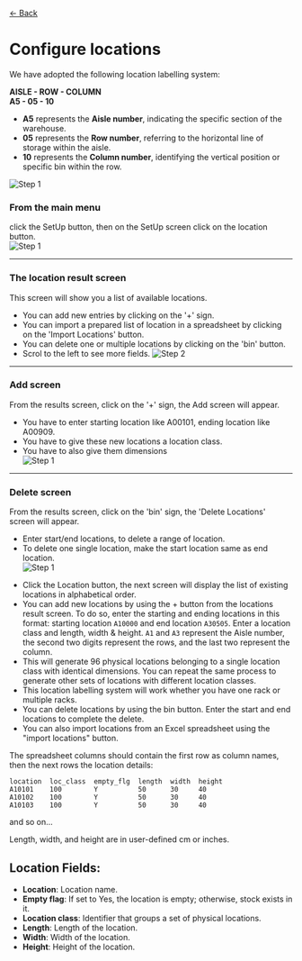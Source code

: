 [← Back](miniWMSConfiguration.md)

# Configure locations

We have adopted the following location labelling system:

**AISLE - ROW - COLUMN**  
**A5 - 05 - 10**

- **A5** represents the **Aisle number**, indicating the specific section of the warehouse.
- **05** represents the **Row number**, referring to the horizontal line of storage within the aisle.
- **10** represents the **Column number**, identifying the vertical position or specific bin within the row.

![Step 1](asset/locations.png)  

### From the main menu 
click the SetUp button, then on the SetUp screen click on the location button.  
![Step 1](asset/SetUp.png)

---

### The location result screen  
This screen will show you a list of available locations.  
* You can add new entries by clicking on the '+' sign.  
* You can import a prepared list of location in a spreadsheet by clicking on the 'Import Locations' button.  
* You can delete one or multiple locations by clicking on the 'bin' button.
* Scrol to the left to see more fields.
![Step 2](asset/location1.png)

---

### Add screen  
From the results screen, click on the '+' sign, the Add screen will appear.  
* You have to enter starting location like A00101, ending location like A00909.  
* You have to give these new locations a location class.  
* You have to also give them dimensions  
![Step 1](asset/location2.png)

---

### Delete screen  
From the results screen, click on the 'bin' sign, the 'Delete Locations' screen will appear.  
* Enter start/end locations, to delete a range of location.  
* To delete one single location, make the start location same as end location.  
![Step 1](asset/location3.png)


- Click the Location button, the next screen will display the list of existing locations in alphabetical order.
- You can add new locations by using the + button from the locations result screen. To do so, enter the starting and ending locations in this format: starting location `A10000` and end location `A30505`. Enter a location class and length, width & height. `A1` and `A3` represent the Aisle number, the second two digits represent the rows, and the last two represent the column.
- This will generate 96 physical locations belonging to a single location class with identical dimensions. You can repeat the same process to generate other sets of locations with different location classes.
- This location labelling system will work whether you have one rack or multiple racks.
- You can delete locations by using the bin button. Enter the start and end locations to complete the delete.
- You can also import locations from an Excel spreadsheet using the "import locations" button.

The spreadsheet columns should contain the first row as column names, then the next rows the location details:

```
location  loc_class  empty_flg  length  width  height
A10101    100        Y          50      30     40
A10102    100        Y          50      30     40
A10103    100        Y          50      30     40
```

and so on...

Length, width, and height are in user-defined cm or inches.

## Location Fields:

- **Location**: Location name.
- **Empty flag**: If set to Yes, the location is empty; otherwise, stock exists in it.
- **Location class**: Identifier that groups a set of physical locations.
- **Length**: Length of the location.
- **Width**: Width of the location.
- **Height**: Height of the location.
